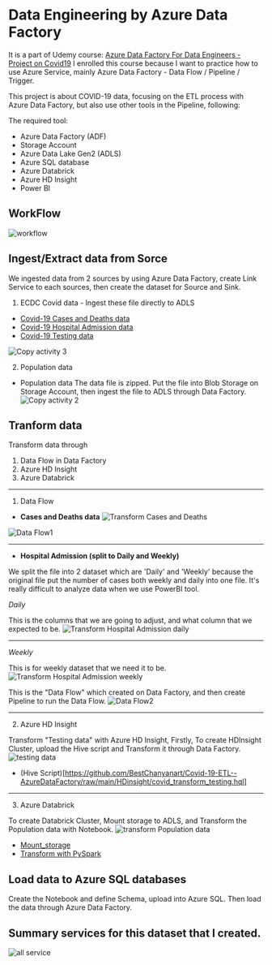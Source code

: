 # Data Engineering by Azure Data Factory
It is a part of Udemy course: [Azure Data Factory For Data Engineers - Project on Covid19](https://www.udemy.com/course/learn-azure-data-factory-from-scratch/)
I enrolled this course because I want to practice how to use Azure Service, mainly Azure Data Factory - Data Flow / Pipeline / Trigger. 

This project is about COVID-19 data, focusing on the ETL process with Azure Data Factory, but also use other tools in the Pipeline, following:  

The required tool: 
- Azure Data Factory (ADF)
- Storage Account 
- Azure Data Lake Gen2 (ADLS)
- Azure SQL database 
- Azure Databrick 
- Azure HD Insight
- Power BI


## WorkFlow
![workflow](https://user-images.githubusercontent.com/63108802/189586397-e0ab64c0-c0f0-456b-80d9-a53f02a78587.PNG)


## Ingest/Extract data from Sorce

We ingested data from 2 sources by using Azure Data Factory, create Link Service to each sources, then create the dataset for Source and Sink. 

1. ECDC Covid data - Ingest these file directly to ADLS
 - [Covid-19 Cases and Deaths data](https://github.com/cloudboxacademy/covid19/raw/main/ecdc_data/cases_deaths.csv)
 - [Covid-19 Hospital Admission data](https://github.com/cloudboxacademy/covid19/raw/main/ecdc_data/hospital_admissions.csv)
 - [Covid-19 Testing data](https://github.com/cloudboxacademy/covid19/raw/main/ecdc_data/testing.csv)
 
 ![Copy activity 3](https://user-images.githubusercontent.com/63108802/189801820-28f39bac-41cd-48c7-a59a-42fe4ff3750b.PNG)


2. Population data
  - Population data 
  The data file is zipped. Put the file into Blob Storage on Storage Account, then ingest the file to ADLS through Data Factory. 
![Copy activity 2](https://user-images.githubusercontent.com/63108802/189594590-77d1ffc3-229a-41d7-9aeb-a3c505d78c23.PNG)



## Tranform data
Transform data through 
1. Data Flow in Data Factory
2. Azure HD Insight
3. Azure Databrick 

---

1. Data Flow 

- <B>Cases and Deaths data</B>
![Transform Cases and Deaths](https://user-images.githubusercontent.com/63108802/189596367-dd1403c6-0043-45ba-93cc-b83f55220c83.PNG)

![Data Flow1](https://user-images.githubusercontent.com/63108802/189597861-9205aee2-003d-43d2-b62f-44d6f45dd3e6.PNG)

---

- <B>Hospital Admission (split to Daily and Weekly)</B>

We split the file into 2 dataset which are 'Daily' and 'Weekly' because the original file put the number of cases both weekly and daily into one file. It's really difficult to analyze data when we use PowerBI tool. 

<I>Daily</I>

This is the columns that we are going to adjust, and what column that we expected to be. 
![Transform Hospital Admission daily](https://user-images.githubusercontent.com/63108802/189596624-cdf5a77b-e7a0-4be4-ac01-c9fde8d446af.PNG)

----

<I>Weekly</I>

This is for weekly dataset that we need it to be. 
![Transform Hospital Admission weekly](https://user-images.githubusercontent.com/63108802/189596652-dd358aa0-e3da-4cfa-a0e5-b6e42e5d4691.PNG)

This is the "Data Flow" which created on Data Factory, and then create Pipeline to run the Data Flow. 
![Data Flow2](https://user-images.githubusercontent.com/63108802/189597891-6e829bb3-8295-4bb8-8100-c62c0b1ee998.PNG)

---
2. Azure HD Insight

Transform "Testing data" with Azure HD Insight, Firstly, To create HDInsight Cluster, upload the Hive script and Transform it through Data Factory. 
![testing data](https://user-images.githubusercontent.com/63108802/189602900-5e1e4f5b-78f2-4a42-9e13-65b9b5621e6f.PNG)

- (Hive Script)[https://github.com/BestChanyanart/Covid-19-ETL--AzureDataFactory/raw/main/HDinsight/covid_transform_testing.hql]

----
3. Azure Databrick 

To create Databrick Cluster, Mount storage to ADLS, and Transform the Population data with Notebook. 
![transform Population data](https://user-images.githubusercontent.com/63108802/189602941-acda3cca-3357-437f-83a6-9b4d3f297444.PNG)

- [Mount_storage](https://github.com/BestChanyanart/Covid-19-ETL--AzureDataFactory/raw/main/databrick_notebook/mount_storage.py)
- [Transform with PySpark](https://github.com/BestChanyanart/Covid-19-ETL--AzureDataFactory/raw/main/databrick_notebook/transform_population_data.py)

## Load data to Azure SQL databases 

Create the Notebook and define Schema, upload into Azure SQL. Then load the data through Azure Data Factory.

## Summary services for this dataset that I created.

![all service](https://user-images.githubusercontent.com/63108802/189931516-a3d858e8-ce07-4409-846c-9f6c2016c0d8.jpg)




